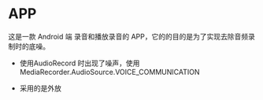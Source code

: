 # APP
这是一款 Android 端 录音和播放录音的 APP，它的的目的是为了实现去除音频录制时的底噪。

- 使用AudioRecord 时出现了噪声，使用MediaRecorder.AudioSource.VOICE_COMMUNICATION

- 采用的是外放